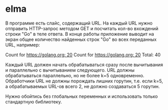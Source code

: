 # elma

В программе есть слайс, содержащий URL. На каждый URL нужно отправить HTTP-запрос методом GET
и посчитать кол-во вхождений строки "Go" в теле ответа. В конце работы приложение выводит на экран общее количество найденных строк "Go" во всех переданных URL, например:

Count for https://golang.org: 20
Count for https://golang.org: 20
Total: 40

Каждый URL должен начать обрабатываться сразу после вычитывания и параллельно с вычитыванием следующего. URL должны обрабатываться параллельно, но не более k=5 одновременно. Обработчики URL не должны порождать лишних горутин, т.е. если k=5, а обрабатываемых URL-ов всего 2, не должно создаваться 5 горутин.

Нужно обойтись без глобальных переменных и использовать только стандартную библиотеку.